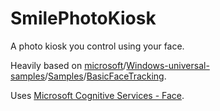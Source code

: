 # SmilePhotoKiosk
A photo kiosk you control using your face.

Heavily based on [microsoft](https://github.com/microsoft)/[Windows-universal-samples](https://github.com/microsoft/Windows-universal-samples)/[Samples](https://github.com/microsoft/Windows-universal-samples/tree/master/Samples)/[BasicFaceTracking](https://github.com/microsoft/Windows-universal-samples/tree/master/Samples/BasicFaceTracking).

Uses [Microsoft Cognitive Services - Face](https://azure.microsoft.com/en-us/services/cognitive-services/face/).
